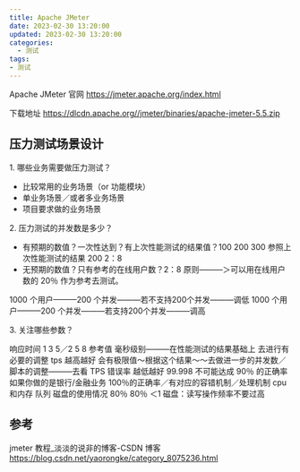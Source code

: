 ```yaml
---
title: Apache JMeter
date: 2023-02-30 13:20:00
updated: 2023-02-30 13:20:00
categories:
  - 测试
tags:
- 测试
---
```


Apache JMeter 官网
<https://jmeter.apache.org/index.html>

下载地址
<https://dlcdn.apache.org//jmeter/binaries/apache-jmeter-5.5.zip>

## 压力测试场景设计

1\. 哪些业务需要做压力测试？

* 比较常用的业务场景（or 功能模块）
* 单业务场景／或者多业务场景
* 项目要求做的业务场景

2\. 压力测试的并发数是多少？

* 有预期的数值？一次性达到？有上次性能测试的结果值？100 200 300 参照上次性能测试的结果 200 2：8
* 无预期的数值？只有参考的在线用户数？2：8 原则———＞可以用在线用户数的 20％ 作为参考去测试。

1000 个用户———200 个并发———若不支持200个并发———调低
1000 个用户———200 个并发———若支持200个并发———调高

3\. 关注哪些参数？

响应时间 1 3 5／2 5 8 参考值 毫秒级别———在性能测试的结果基础上 去进行有必要的调整
tps 越高越好 会有极限值～根据这个结果～～去做进一步的并发数／脚本的调整———去看 TPS
错误率 越低越好 99.998 不可能达成 90％ 的正确率 如果你做的是银行/金融业务 100％的正确率／有对应的容错机制／处理机制
cpu 和内存 队列 磁盘的使用情况 80％ 80％ ＜1 磁盘：读写操作频率不要过高

## 参考

jmeter 教程_淡淡的说非的博客-CSDN 博客
<https://blog.csdn.net/yaorongke/category_8075236.html>
